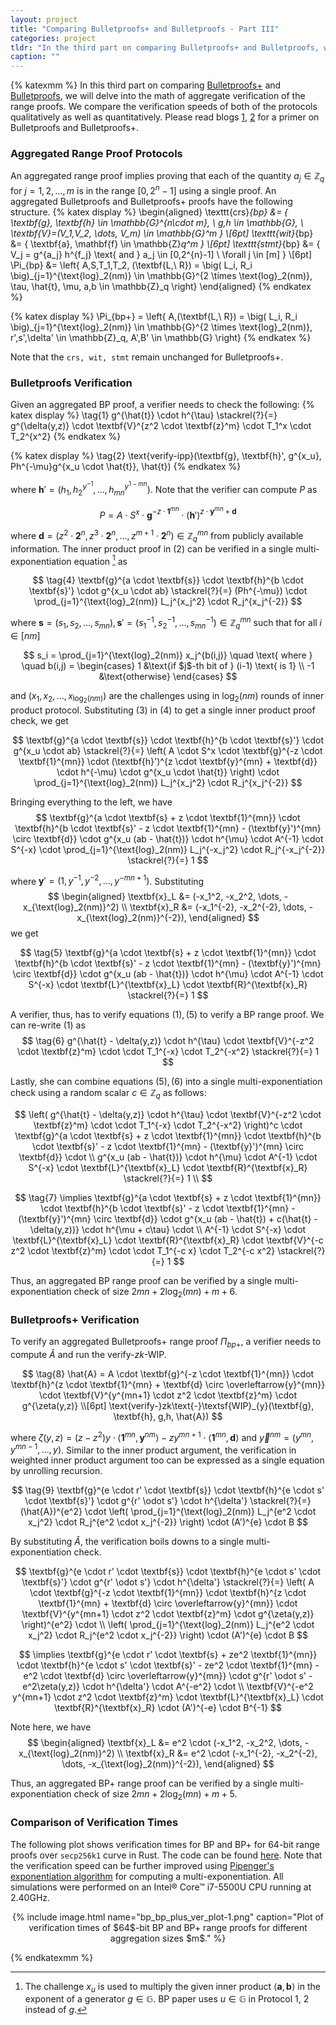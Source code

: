 ```yaml
---
layout: project
title: "Comparing Bulletproofs+ and Bulletproofs - Part III"
categories: project
tldr: "In the third part on comparing Bulletproofs+ and Bulletproofs, we discuss the single multi-exponentiation verification in Bulletproofs and Bulletproofs range proof protocols. This greatly speeds up the verification speeds. Dive in to see the math behind it!"
caption: ""
---
```


{% katexmm %}
In this third part on comparing [Bulletproofs+](https://eprint.iacr.org/2020/735.pdf) and [Bulletproofs](https://eprint.iacr.org/2017/1066.pdf), we will delve into the math of aggregate verification of the range proofs. We compare the verification speeds of both of the protocols qualitatively as well as quantitatively. Please read blogs [1](https://suyash67.github.io/homepage/project/2020/07/03/bulletproofs_plus_part1.html), [2](https://suyash67.github.io/homepage/project/2020/07/03/bulletproofs_plus_part2.html) for a primer on Bulletproofs and Bulletproofs+.


### Aggregated Range Proof Protocols 

An aggregated range proof implies proving that each of the quantity $a_j \in \mathbb{Z}_q$ for $j=1,2,\dots,m$ is in the range $[0,2^n - 1]$ using a single proof. An aggregated Bulletproofs and Bulletproofs+ proofs have the following structure.
{% katex display %}
\begin{aligned}
\texttt{crs}_{bp} &= \{ \textbf{g}, \textbf{h} \in \mathbb{G}^{n\cdot m}, \ g,h \in \mathbb{G}, \ \textbf{V}=(V_1,V_2, \dots, V_m) \in \mathbb{G}^m \} \\[6pt]
\texttt{wit}_{bp} &= \{ \textbf{a}, \mathbf{f} \in \mathbb{Z}_q^m \} \\[6pt]
\texttt{stmt}_{bp} &= \{ V_j = g^{a_j} h^{f_j} \text{ and } a_j \in [0,2^{n}-1] \ \forall j \in [m] \} \\[6pt]
\Pi_{bp} &= \left\{ A,S,T_1,T_2, (\textbf{L,\ R}) = \big( L_i, R_i \big)_{j=1}^{\text{log}_2(nm)} \in \mathbb{G}^{2 \times \text{log}_2(nm)}, \tau, \hat{t}, \mu, a,b \in \mathbb{Z}_q \right\}
\end{aligned}
{% endkatex %}

{% katex display %}
\Pi_{bp+} = \left\{ A,(\textbf{L,\ R}) = \big( L_i, R_i \big)_{j=1}^{\text{log}_2(nm)} \in \mathbb{G}^{2 \times \text{log}_2(nm)}, r',s',\delta' \in \mathbb{Z}_q,  A',B' \in \mathbb{G} \right\}
{% endkatex %}

Note that the $\texttt{crs, wit, stmt}$ remain unchanged for Bulletproofs+.

### Bulletproofs Verification

Given an aggregated BP proof, a verifier needs to check the following:
{% katex display %}
\tag{1} 
g^{\hat{t}} \cdot h^{\tau} \stackrel{?}{=} g^{\delta(y,z)} \cdot \textbf{V}^{z^2 \cdot \textbf{z}^m} \cdot T_1^x \cdot T_2^{x^2} 
{% endkatex %}

{% katex display %}
\tag{2}
\text{verify-ipp}(\textbf{g}, \textbf{h}', g^{x_u}, Ph^{-\mu}g^{x_u \cdot \hat{t}}, \hat{t})
{% endkatex %}

where $\textbf{h}' = (h_1, h_2^{y^{-1}}, \dots, h_{mn}^{y^{1-mn}})$.
Note that the verifier can compute $P$ as 

$$\tag{3} P = A \cdot S^x \cdot \textbf{g}^{-z \cdot \textbf{1}^{mn}} \cdot (\textbf{h}')^{z \cdot \textbf{y}^{mn} + \textbf{d}}$$ 

where $\textbf{d} = (z^2 \cdot \textbf{2}^n, z^3 \cdot \textbf{2}^n, \dots, z^{m+1} \cdot \textbf{2}^n) \in \mathbb{Z}^{mn}_q$ from publicly available information.
The inner product proof in $(2)$ can be verified in a single multi-exponentiation equation [^1] as

$$
\tag{4}
\textbf{g}^{a \cdot \textbf{s}} \cdot \textbf{h}^{b \cdot \textbf{s}'} \cdot g^{x_u \cdot ab} \stackrel{?}{=} (Ph^{-\mu}) \cdot \prod_{j=1}^{\text{log}_2(nm)} L_j^{x_j^2} \cdot R_j^{x_j^{-2}}
$$

where $\textbf{s} = (s_1, s_2, \dots, s_{mn}), \textbf{s}' = (s_1^{-1}, s_2^{-1}, \dots, s_{mn}^{-1}) \in \mathbb{Z}_q^{mn}$ such that for all $i \in [nm]$

$$
s_i = \prod_{j=1}^{\text{log}_2(nm)} x_j^{b(i,j)}
\quad
\text{ where }
\quad
b(i,j) = 
\begin{cases}
   1 &\text{if $j$-th bit of } (i-1) \text{ is 1} \\
   -1 &\text{otherwise}
\end{cases}
$$

and $(x_1, x_2, \dots, x_{\text{log}_2(nm)})$ are the challenges using in $\text{log}_2(nm)$ rounds of inner product protocol. Substituting $(3)$ in $(4)$ to get a single inner product proof check, we get

$$
\textbf{g}^{a \cdot \textbf{s}} \cdot \textbf{h}^{b \cdot \textbf{s}'} \cdot g^{x_u \cdot ab} \stackrel{?}{=} 
\left(
    A \cdot S^x \cdot \textbf{g}^{-z \cdot \textbf{1}^{mn}} \cdot (\textbf{h}')^{z \cdot \textbf{y}^{mn} + \textbf{d}} \cdot h^{-\mu} \cdot g^{x_u \cdot \hat{t}}
\right) 
\cdot \prod_{j=1}^{\text{log}_2(nm)} L_j^{x_j^2} \cdot R_j^{x_j^{-2}}
$$

Bringing everything to the left, we have
$$
\textbf{g}^{a \cdot \textbf{s} + z \cdot \textbf{1}^{mn}} \cdot 
\textbf{h}^{b \cdot \textbf{s}' - z \cdot \textbf{1}^{mn} - (\textbf{y}')^{mn} \circ \textbf{d}} \cdot 
g^{x_u (ab - \hat{t})} \cdot
h^{\mu} \cdot 
A^{-1} \cdot 
S^{-x} \cdot
\prod_{j=1}^{\text{log}_2(nm)} L_j^{-x_j^2} \cdot R_j^{-x_j^{-2}}
\stackrel{?}{=}
1
$$

where $\textbf{y}' = (1, y^{-1}, y^{-2}, \dots, y^{-mn+1})$. Substituting 
$$
\begin{aligned}
\textbf{x}_L &= (-x_1^2, -x_2^2, \dots, -x_{\text{log}_2(nm)}^2) \\
\textbf{x}_R &= (-x_1^{-2}, -x_2^{-2}, \dots, -x_{\text{log}_2(nm)}^{-2}),
\end{aligned}
$$
we get 

$$
\tag{5}
\textbf{g}^{a \cdot \textbf{s} + z \cdot \textbf{1}^{mn}} \cdot 
\textbf{h}^{b \cdot \textbf{s}' - z \cdot \textbf{1}^{mn} - (\textbf{y}')^{mn} \circ \textbf{d}} \cdot 
g^{x_u (ab - \hat{t})} \cdot
h^{\mu} \cdot 
A^{-1} \cdot 
S^{-x} \cdot
\textbf{L}^{\textbf{x}_L} \cdot
\textbf{R}^{\textbf{x}_R}
\stackrel{?}{=}
1
$$

A verifier, thus, has to verify equations $(1), (5)$ to verify a BP range proof. We can re-write $(1)$ as
$$
\tag{6}
g^{\hat{t} - \delta(y,z)} \cdot 
h^{\tau} \cdot
\textbf{V}^{-z^2 \cdot \textbf{z}^m} \cdot
\cdot T_1^{-x} \cdot 
T_2^{-x^2}
\stackrel{?}{=} 
1
$$

Lastly, she can combine equations $(5), (6)$ into a single multi-exponentiation check using a random scalar $c \in \mathbb{Z}_q$ as follows:

$$
\left(
    g^{\hat{t} - \delta(y,z)} \cdot 
    h^{\tau} \cdot
    \textbf{V}^{-z^2 \cdot \textbf{z}^m} \cdot
    \cdot T_1^{-x} \cdot 
    T_2^{-x^2}
\right)^c 
\cdot
\textbf{g}^{a \cdot \textbf{s} + z \cdot \textbf{1}^{mn}} \cdot 
\textbf{h}^{b \cdot \textbf{s}' - z \cdot \textbf{1}^{mn} - (\textbf{y}')^{mn} \circ \textbf{d}} \cdot 
\\
g^{x_u (ab - \hat{t})} \cdot
h^{\mu} \cdot 
A^{-1} \cdot 
S^{-x} \cdot
\textbf{L}^{\textbf{x}_L} \cdot
\textbf{R}^{\textbf{x}_R}
\stackrel{?}{=}
1
\\
$$

$$
\tag{7}
\implies
\textbf{g}^{a \cdot \textbf{s} + z \cdot \textbf{1}^{mn}} \cdot 
\textbf{h}^{b \cdot \textbf{s}' - z \cdot \textbf{1}^{mn} - (\textbf{y}')^{mn} \circ \textbf{d}} \cdot 
g^{x_u (ab - \hat{t}) + c(\hat{t} - \delta(y,z))} \cdot
h^{\mu + c\tau} \cdot 
\\
A^{-1} \cdot 
S^{-x} \cdot
\textbf{L}^{\textbf{x}_L} \cdot
\textbf{R}^{\textbf{x}_R} \cdot
\textbf{V}^{-c z^2 \cdot \textbf{z}^m} \cdot
\cdot T_1^{-c x} \cdot 
T_2^{-c x^2}
\stackrel{?}{=}
1
$$

Thus, an aggregated BP range proof can be verified by a single multi-exponentiation check of size $2mn + 2\text{log}_2(mn) + m + 6$.

### Bulletproofs+ Verification

To verify an aggregated Bulletproofs+ range proof $\Pi_{bp+}$, a verifier needs to compute $\hat{A}$ and run the $\text{verify-}zk\text{-}\textsf{WIP}$.

$$
\tag{8}
\hat{A} = A \cdot
\textbf{g}^{-z \cdot \textbf{1}^{mn}} \cdot 
\textbf{h}^{z \cdot \textbf{1}^{mn} + \textbf{d} \circ \overleftarrow{y}^{mn}} \cdot
\textbf{V}^{y^{mn+1} \cdot z^2 \cdot \textbf{z}^m} \cdot g^{\zeta(y,z)} 
\\[6pt]
\text{verify-}zk\text{-}\textsf{WIP}_{y}(\textbf{g}, \textbf{h}, g,h, \hat{A})
$$

where $\zeta(y,z) = (z - z^2) y \cdot \langle \textbf{1}^{mn},\textbf{y}^{nm} \rangle - zy^{mn+1} \cdot \langle \textbf{1}^{mn}, \textbf{d} \rangle$ and $\overleftarrow{y}^{nm} = (y^{mn}, y^{mn-1}, \dots, y)$.
Similar to the inner product argument, the verification in weighted inner product argument too can be expressed as a single equation by unrolling recursion.

$$
\tag{9}
\textbf{g}^{e \cdot r' \cdot \textbf{s}} \cdot 
\textbf{h}^{e \cdot s' \cdot \textbf{s}'} \cdot 
g^{r' \odot s'} \cdot
h^{\delta'} 
\stackrel{?}{=} 
(\hat{A})^{e^2} \cdot 
\left(
    \prod_{j=1}^{\text{log}_2(nm)} L_j^{e^2 \cdot x_j^2} \cdot R_j^{e^2 \cdot x_j^{-2}}
\right) \cdot
(A')^{e} \cdot B 
$$

By substituting $\hat{A}$, the verification boils downs to a single multi-exponentiation check.

$$
\textbf{g}^{e \cdot r' \cdot \textbf{s}} \cdot 
\textbf{h}^{e \cdot s' \cdot \textbf{s}'} \cdot 
g^{r' \odot s'} \cdot
h^{\delta'} 
\stackrel{?}{=} 
\left(
    A \cdot
    \textbf{g}^{-z \cdot \textbf{1}^{mn}} \cdot 
    \textbf{h}^{z \cdot \textbf{1}^{mn} + \textbf{d} \circ \overleftarrow{y}^{mn}} \cdot
    \textbf{V}^{y^{mn+1} \cdot z^2 \cdot \textbf{z}^m} \cdot g^{\zeta(y,z)} 
\right)^{e^2} \cdot 
\\
\left(
    \prod_{j=1}^{\text{log}_2(nm)} L_j^{e^2 \cdot x_j^2} \cdot R_j^{e^2 \cdot x_j^{-2}}
\right) \cdot
(A')^{e} \cdot B 
$$

$$
\implies 
\textbf{g}^{e \cdot r' \cdot \textbf{s} + ze^2 \textbf{1}^{mn}} \cdot 
\textbf{h}^{e \cdot s' \cdot \textbf{s}' - ze^2 \cdot \textbf{1}^{mn} - e^2 \cdot \textbf{d} \circ \overleftarrow{y}^{mn}} \cdot 
g^{r' \odot s' - e^2\zeta(y,z)} \cdot
h^{\delta'} \cdot
A^{-e^2} \cdot
\\
\textbf{V}^{-e^2 y^{mn+1} \cdot z^2 \cdot \textbf{z}^m} \cdot 
\textbf{L}^{\textbf{x}_L} \cdot
\textbf{R}^{\textbf{x}_R} \cdot
(A')^{-e} \cdot B^{-1} 
$$

Note here, we have 
$$
\begin{aligned}
\textbf{x}_L &= e^2 \cdot (-x_1^2, -x_2^2, \dots, -x_{\text{log}_2(nm)}^2) \\
\textbf{x}_R &= e^2 \cdot (-x_1^{-2}, -x_2^{-2}, \dots, -x_{\text{log}_2(nm)}^{-2}),
\end{aligned}
$$

Thus, an aggregated BP+ range proof can be verified by a single multi-exponentiation check of size $2mn + 2\text{log}_2(mn) + m + 5$.

### Comparison of Verification Times

The following plot shows verification times for BP and BP+ for $64$-bit range proofs over $\texttt{secp256k1}$ curve in Rust.
The code can be found [here](https://github.com/KZen-networks/bulletproofs).
Note that the verification speed can be further improved using [Pipenger's exponentiation algorithm](https://cr.yp.to/papers/pippenger.pdf) for computing a multi-exponentiation.
All simulations were performed on an Intel® Core™ i7-5500U CPU running at 2.40GHz.

<!-- 
|  $m$ 	| BP Verification (ms) 	| BP+ Verification (ms) 	|
|:--:	|:--------------------:	|:---------------------:	|
| 1  	|         14.15        	|         14.36         	|
| 2  	|         27.26        	|         26.91         	|
| 4  	|         62.81        	|         53.51         	|
| 8  	|        121.19        	|         109.23        	|
| 16 	|        279.70        	|         235.26        	|
| 32 	|        718.34        	|         556.90        	|
-->

<center>
{% include image.html name="bp_bp_plus_ver_plot-1.png" caption="Plot of verification times of $64$-bit BP and BP+ range proofs for different aggregation sizes $m$." %}
</center>

[^1]: The challenge $x_u$ is used to multiply the given inner product $\langle \textbf{a},\textbf{b} \rangle$ in the exponent of a generator $g \in \mathbb{G}$. BP paper uses $u \in \mathbb{G}$ in Protocol 1, 2 instead of $g$. 

{% endkatexmm %}
